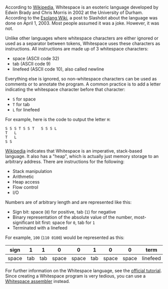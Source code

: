 According to [Wikipedia][1], Whitespace is an esoteric language developed by
Edwin Brady and Chris Morris in 2002 at the University of Durham. According to
the [Esolang Wiki][4], a post to Slashdot about the language was done on April
1, 2003. Most people assumed it was a joke. However, it was not.

Unlike other languages where whitespace characters are either ignored
or used as a separator between tokens, Whitespace uses these characters as
instructions. All instructions are made up of 3 whitespace characters:

- space (ASCII code 32)
- tab (ASCII code 9)
- linefeed (ASCII code 10), also called newline

Everything else is ignored, so non-whitespace characters can be used
as comments or to annotate the program. A common practice is to add a letter
indicating the whitespace character before that character:

- `S` for space
- `T` for tab
- `L` for linefeed

For example, here is the code to output the letter `H`:

```whitespace
S S S T	S S T	S S S L
T	L
T	L
S S 
```

[Wikipedia][1] indicates that Whitespace is an imperative, stack-based
language. It also has a "heap", which is actually just memory storage to an
arbitrary address. There are instructions for the following:

- Stack manipulation
- Arithmetic
- Heap access
- Flow control
- I/O

Numbers are of arbitrary length and are represented like this:

- Sign bit: space (`0`) for positive, tab (`1`) for negative
- Binary representation of the absolute value of the number, most-significant
  bit first: space for `0`, tab for `1`
- Terminated with a linefeed

For example, `100` (`110 0100`) would be represented as this:

| sign  | 1     | 1     | 0     | 0     | 1     | 0     | 0     | term     |
| ----  | :---: | :---: | :---: | :---: | :---: | :---: | :---: | -------- |
| space | tab   | tab   | space | space | tab   | space | space | linefeed |

For further information on the Whitespace language, see the
[official tutorial][2]. Since creating a Whitespace program is very tedious,
you can use a [Whitespace assembler][3] instead.

[1]: https://en.wikipedia.org/wiki/Whitespace_(programming_language)
[2]: https://web.archive.org/web/20150618184706/http://compsoc.dur.ac.uk/whitespace/tutorial.php
[3]: https://github.com/rzuckerm/whitespace-asm
[4]: https://esolangs.org/wiki/Whitespace
